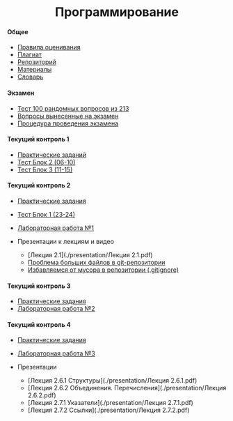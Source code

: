 <h1 align="center"> Программирование</h1>

#### Общее

- [Правила оценивания](./scores.html)
- [Плагиат](./plagiat.html)
- [Репозиторий](./repo.html)
- [Материалы](./docs.html)
- [Словарь](./dict.html)

#### Экзамен

- [Тест 100 рандомных вопросов из 213](https://www.classmarker.com/online-test/start/?quiz=e7r600360ce1dc1c)
- [Вопросы вынесенные на экзамен](./exam_questions.html)
- [Процедура проведения экзамена](./exam.html)

#### Текущий контроль 1

- [Практические заданий](./practice1.html)
- [Тест Блок 2 (06-10)](https://www.classmarker.com/online-test/start/?quiz=7695f7a2821a44ad)
- [Тест Блок 3 (11-15)](https://www.classmarker.com/online-test/start/?quiz=mv95f90bdad343b3)

#### Текущий контроль 2

- [Практические задания](./practice2.html)
- [Тест Блок 1 (23-24)](https://www.classmarker.com/online-test/start/?quiz=gvm5fb48b9bb15c9)
- [Лабораторная работа №1](./lab1.html)
- Презентации к лекциям и видео
  
  - [Лекция 2.1](./presentation/Лекция 2.1.pdf)
  - [Проблема больших файлов в git-репозитории](https://youtu.be/of1zfdZMIvY)
  - [Избавляемся от мусора в репозитории (.gitignore)](https://youtu.be/f2LuiJBRHTk)

#### Текущий контроль 3

- [Практические задания](./practice3.html)
- [Лабораторная работа №2](./lab2.html)

#### Текущий контроль 4

- [Практические задания](./practice4.html)
- [Лабораторная работа №3](./lab3.html)
- Презентации
  
  - [Лекция 2.6.1 Структуры](./presentation/Лекция 2.6.1.pdf)
  - [Лекция 2.6.2 Объединения. Перечисления](./presentation/Лекция 2.6.2.pdf)
  - [Лекция 2.7.1 Указатели](./presentation/Лекция 2.7.1.pdf)
  - [Лекция 2.7.2 Ссылки](./presentation/Лекция 2.7.2.pdf)
